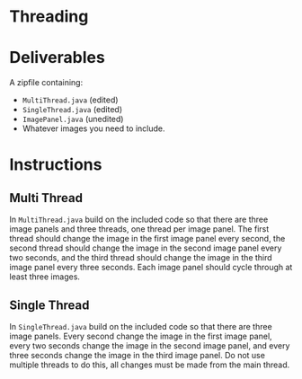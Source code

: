 Threading
=========

Deliverables
============

A zipfile containing:

* `MultiThread.java` (edited)
* `SingleThread.java` (edited)
* `ImagePanel.java` (unedited)
* Whatever images you need to include.

Instructions
============

Multi Thread
------------
In `MultiThread.java` build on the included code so that there are three image panels and three threads,
one thread per image panel.  The first thread should change the image in the first image panel every second, 
the second thread should change the image in the second image panel every two seconds, and the third thread
should change the image in the third image panel every three seconds.
Each image panel should cycle through at least three images.

Single Thread
-------------
In `SingleThread.java` build on the included code so that there are three image panels.
Every second change the image in the first image panel, every two seconds change the image in the second 
image panel, and every three seconds change the image in the third image panel.  Do not use multiple
threads to do this, all changes must be made from the main thread.